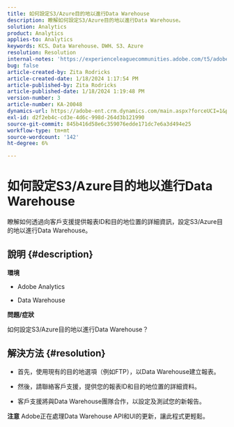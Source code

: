 ```yaml
---
title: 如何設定S3/Azure目的地以進行Data Warehouse
description: 瞭解如何設定S3/Azure目的地以進行Data Warehouse。
solution: Analytics
product: Analytics
applies-to: Analytics
keywords: KCS、Data Warehouse、DWH、S3、Azure
resolution: Resolution
internal-notes: 'https://experienceleaguecommunities.adobe.com/t5/adobe-analytics-ideas/amazon-s3-support-for-data-warehouse/idi-p/341037  Azure example: https://jira.corp.adobe.com/browse/AN-259530  S3 example: https://jira.corp.adobe.com/browse/AN-294769'
bug: false
article-created-by: Zita Rodricks
article-created-date: 1/18/2024 1:17:54 PM
article-published-by: Zita Rodricks
article-published-date: 1/18/2024 1:19:48 PM
version-number: 3
article-number: KA-20048
dynamics-url: https://adobe-ent.crm.dynamics.com/main.aspx?forceUCI=1&pagetype=entityrecord&etn=knowledgearticle&id=cf6b0afa-03b6-ee11-a569-6045bd0065f9
exl-id: d2f2eb4c-cd3e-4d6c-998d-264d3b121990
source-git-commit: 845b416d58e6c359076edde171dc7e6a3d494e25
workflow-type: tm+mt
source-wordcount: '142'
ht-degree: 6%

---
```


# 如何設定S3/Azure目的地以進行Data Warehouse


瞭解如何透過向客戶支援提供報表ID和目的地位置的詳細資訊，設定S3/Azure目的地以進行Data Warehouse。

## 說明 {#description}


<b>環境</b>

- Adobe Analytics

- Data Warehouse

<b>問題/症狀</b>

如何設定S3/Azure目的地以進行Data Warehouse？


## 解決方法 {#resolution}


- 首先，使用現有的目的地選項（例如FTP），以Data Warehouse建立報表。

- 然後，請聯絡客戶支援，提供您的報表ID和目的地位置的詳細資料。

- 客戶支援將與Data Warehouse團隊合作，以設定及測試您的新報告。

<b>注意</b>
Adobe正在處理Data Warehouse API和UI的更新，讓此程式更輕鬆。
